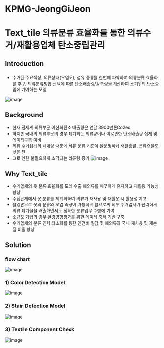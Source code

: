 # KPMG-JeongGiJeon
# Text_tile 의류분류 효율화를 통한 의류수거/재활용업체 탄소중립관리

## Introduction <p>
- 수거된 주요색상, 의류상태(오염도), 섬유 종류를 한번에 파악하여 의류분류 효율화를 추구, 
  의류분류방법 선택에 따른 탄소배출량/감축량을 계산하여 소기업의 탄소중립에 기여하는 모델
  
 ![image](https://user-images.githubusercontent.com/68943859/154846478-a595a529-f5dc-4ab9-81ab-320a3ac11d6e.png)

  
## Background
  - 현재 전세계 의류부문 이산화탄소 배출량은 연간 3900만톤Co2eq
  - 하지만 국내의 의류부문의 경우 폐기되는 의류량이나 이로인한 탄소배출량 집계 및 데이터구축 미비
  - 의류 수거업계의 폐쇄성 때문에 의류 분류 기준이 불분명하며 재활용률, 분류효율도 낮은 편
  - 그로 인한 불필요하게 소각되는 의류량 증가
  ![image](https://user-images.githubusercontent.com/68943859/154846855-47739a9a-09b4-4ab4-9deb-51b63b344f38.png)

## Why Text_tile
  - 수거업체의 옷 분류 효율화를 도와 수출 폐의류를 깨끗하게 유지하고 재활용 가능성 향상
  - 수집단계에서 옷 분류를 체계화하여 의류가 재사용 및 재활용 시 활용성 제고
  - 촬영만으로 옷의 분류와 오염 측정이 가능하게 함으로써 의류 수거업자가 편리하게 의류 폐기물을 배출하면서도 정확한 분류업무 수행에 기여
  - 소규모 기업의 경우 환경영향평가를 위한 데이터 축적 기반 구축  
  - 수거업체의 분류 인력 최소화를 통한 인건비 절감 및  폐의류의 국내 재사용 및 재손질 비율 향상

## Solution
  ### flow chart
  ![image](https://user-images.githubusercontent.com/68943859/154847850-26704c5d-79ca-4448-b874-798f670f74cc.png)

  ### 1) Color Detection Model
  ![image](https://user-images.githubusercontent.com/68943859/154847608-153d3448-2fdb-40c3-88aa-d114a43c6551.png)
  ### 2) Stain Detection Model 
  ![image](https://user-images.githubusercontent.com/68943859/154847618-80bed69e-2b8f-4ac8-b7ae-eb9b922e1701.png)

  ### 3) Textile Component Check
  ![image](https://user-images.githubusercontent.com/68943859/154847673-2fb3d3ce-0257-4ddd-9520-9322ca462407.png)

  

